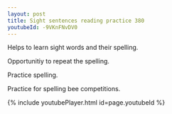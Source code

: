 ```yaml
---
layout: post
title: Sight sentences reading practice 380
youtubeId: -9VKnFNvDV0
---
```

 
 
Helps to learn sight words and their spelling.

Opportunitiy to repeat the spelling. 

Practice spelling. 
 
Practice for spelling bee competitions. 
 
{% include youtubePlayer.html id=page.youtubeId %}
 
 
